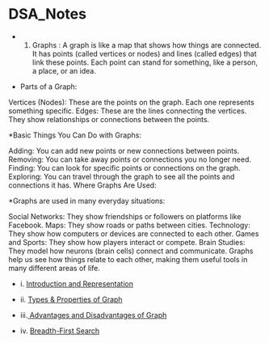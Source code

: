 # DSA_Notes
* 1. Graphs :
     A graph is like a map that shows how things are connected. It has points (called vertices or nodes) and lines (called edges) that link these points. Each point can stand for something, like a person, a place, or an idea.

* Parts of a Graph:
  
Vertices (Nodes): These are the points on the graph. Each one represents something specific.
Edges: These are the lines connecting the vertices. They show relationships or connections between the points.

*Basic Things You Can Do with Graphs:

Adding: You can add new points or new connections between points.
Removing: You can take away points or connections you no longer need.
Finding: You can look for specific points or connections on the graph.
Exploring: You can travel through the graph to see all the points and connections it has.
Where Graphs Are Used:

*Graphs are used in many everyday situations:

Social Networks: They show friendships or followers on platforms like Facebook.
Maps: They show roads or paths between cities.
Technology: They show how computers or devices are connected to each other.
Games and Sports: They show how players interact or compete.
Brain Studies: They model how neurons (brain cells) connect and communicate.
Graphs help us see how things relate to each other, making them useful tools in many different areas of life.
  * i.  [Introduction and Representation](https://medium.com/@ObitoUchia/graphs-52a0cb25bfaa)
  * ii. [Types & Properties of Graph](https://medium.com/@ObitoUchia/graphs-51769163277d)
  * iii.[ Advantages and Disadvantages of Graph  ](https://medium.com/@ObitoUchia/graphs-0d363b5609b1)

  * iv.  [Breadth-First Search](https://medium.com/@ObitoUchia/breadth-first-search-45770318dc7a)
